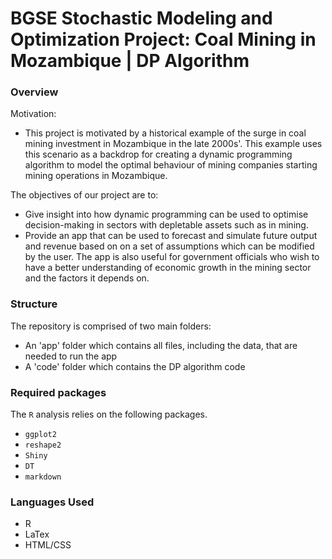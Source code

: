 # BGSE Stochastic Modeling and Optimization Project: Coal Mining in Mozambique | DP Algorithm

### Overview

Motivation:

- This project is motivated by a historical example of the surge in coal mining investment in Mozambique in the late 2000s'. This example uses this scenario as a backdrop for creating a dynamic programming algorithm to model the optimal behaviour of mining companies starting mining operations in Mozambique.

The objectives of our project are to:

- Give insight into how dynamic programming can be used to optimise decision-making in sectors with depletable assets such as in mining.
- Provide an app that can be used to forecast and simulate future output and revenue based on on a set of assumptions which can be modified by the user. The app is also useful for government officials who wish to have a better understanding of economic growth in the mining sector and the factors it depends on.


### Structure
The repository is comprised of two main folders:
- An 'app' folder which contains all files, including the data, that are needed to run the app
- A 'code' folder which contains the DP algorithm code

### Required packages

The `R` analysis relies on the following packages. 

- `ggplot2`
- `reshape2`
- `Shiny`
- `DT`
- `markdown`

### Languages Used
- R
- LaTex
- HTML/CSS
